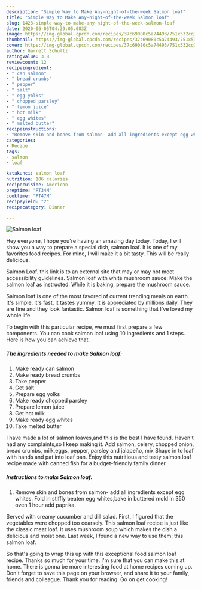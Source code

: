 ```yaml
---
description: "Simple Way to Make Any-night-of-the-week Salmon loaf"
title: "Simple Way to Make Any-night-of-the-week Salmon loaf"
slug: 1423-simple-way-to-make-any-night-of-the-week-salmon-loaf
date: 2020-06-05T04:39:05.083Z
image: https://img-global.cpcdn.com/recipes/37c69080c5a74493/751x532cq70/salmon-loaf-recipe-main-photo.jpg
thumbnail: https://img-global.cpcdn.com/recipes/37c69080c5a74493/751x532cq70/salmon-loaf-recipe-main-photo.jpg
cover: https://img-global.cpcdn.com/recipes/37c69080c5a74493/751x532cq70/salmon-loaf-recipe-main-photo.jpg
author: Garrett Schultz
ratingvalue: 3.8
reviewcount: 12
recipeingredient:
- " can salmon"
- " bread crumbs"
- " pepper"
- " salt"
- " egg yolks"
- " chopped parsley"
- " lemon juice"
- " hot milk"
- " egg whites"
- " melted butter"
recipeinstructions:
- "Remove skin and bones from salmon- add all ingredients except egg whites. Fold in stiffly beaten egg whites,bake in buttered mold in 350 oven 1 hour add paprika."
categories:
- Recipe
tags:
- salmon
- loaf

katakunci: salmon loaf 
nutrition: 106 calories
recipecuisine: American
preptime: "PT34M"
cooktime: "PT47M"
recipeyield: "2"
recipecategory: Dinner

---
```



![Salmon loaf](https://img-global.cpcdn.com/recipes/37c69080c5a74493/751x532cq70/salmon-loaf-recipe-main-photo.jpg)

Hey everyone, I hope you're having an amazing day today. Today, I will show you a way to prepare a special dish, salmon loaf. It is one of my favorites food recipes. For mine, I will make it a bit tasty. This will be really delicious.

Salmon Loaf. this link is to an external site that may or may not meet accessibility guidelines. Salmon loaf with white mushroom sauce: Make the salmon loaf as instructed. While it is baking, prepare the mushroom sauce.

Salmon loaf is one of the most favored of current trending meals on earth. It's simple, it's fast, it tastes yummy. It is appreciated by millions daily. They are fine and they look fantastic. Salmon loaf is something that I've loved my whole life.


To begin with this particular recipe, we must first prepare a few components. You can cook salmon loaf using 10 ingredients and 1 steps. Here is how you can achieve that.

<!--inarticleads1-->

##### The ingredients needed to make Salmon loaf:

1. Make ready  can salmon
1. Make ready  bread crumbs
1. Take  pepper
1. Get  salt
1. Prepare  egg yolks
1. Make ready  chopped parsley
1. Prepare  lemon juice
1. Get  hot milk
1. Make ready  egg whites
1. Take  melted butter


I have made a lot of salmon loaves,and this is the best I have found. Haven&#39;t had any complaints,so I keep making it. Add salmon, celery, chopped onion, bread crumbs, milk,eggs, pepper, parsley and jalapeño, mix Shape in to loaf with hands and pat into loaf pan. Enjoy this nutritious and tasty salmon loaf recipe made with canned fish for a budget-friendly family dinner. 

<!--inarticleads2-->

##### Instructions to make Salmon loaf:

1. Remove skin and bones from salmon- add all ingredients except egg whites. Fold in stiffly beaten egg whites,bake in buttered mold in 350 oven 1 hour add paprika.


Served with creamy cucumber and dill salad. First, I figured that the vegetables were chopped too coarsely. This salmon loaf recipe is just like the classic meat loaf. It uses mushroom soup which makes the dish a delicious and moist one. Last week, I found a new way to use them: this salmon loaf. 

So that's going to wrap this up with this exceptional food salmon loaf recipe. Thanks so much for your time. I'm sure that you can make this at home. There is gonna be more interesting food at home recipes coming up. Don't forget to save this page on your browser, and share it to your family, friends and colleague. Thank you for reading. Go on get cooking!
